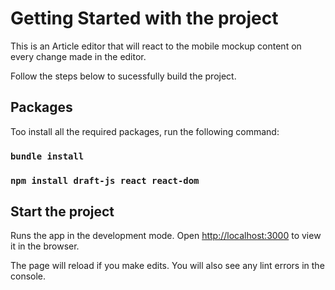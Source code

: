 # Getting Started with the project

This is an Article editor that will react to the mobile mockup content on every change made in the
editor.

Follow the steps below to sucessfully build the project.

## Packages

Too install all the required packages, run the following command:

### `bundle install`
### `npm install draft-js react react-dom`

## Start the project

Runs the app in the development mode.
Open [http://localhost:3000](http://localhost:3000) to view it in the browser.

The page will reload if you make edits.
You will also see any lint errors in the console.

